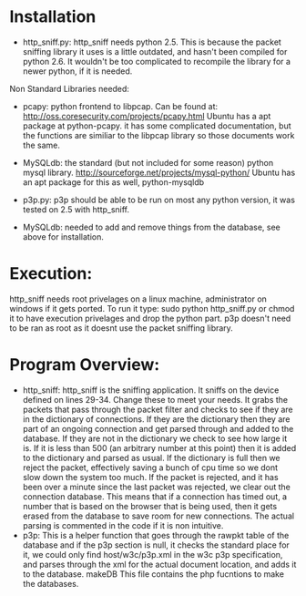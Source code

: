 Installation
==============

* http_sniff.py:
	http_sniff needs python 2.5. This is because the packet sniffing library it uses is a little outdated, and hasn't been compiled for python 2.6. 
	It wouldn't be too complicated to recompile the library for a newer python, if it is needed.


Non Standard Libraries needed:



* pcapy:
python frontend to libpcap. Can be found at: http://oss.coresecurity.com/projects/pcapy.html  Ubuntu has a apt package at python-pcapy. it has some complicated documentation, but the functions are similiar to the libpcap library so those documents work the same.



* MySQLdb:
the standard (but not included for some reason) python mysql library. http://sourceforge.net/projects/mysql-python/ Ubuntu has an apt package for this as well, python-mysqldb

* p3p.py:
p3p should be able to be run on most any python version, it was tested on 2.5 with http_sniff.	

* MySQLdb: 
needed to add and remove things from the database, see above for installation.	

Execution:
==========
http_sniff needs root privelages on a linux machine, administrator on windows if it gets ported. To run it type: sudo python http_sniff.py or chmod it to have execution privelages and drop the python part. p3p doesn't need to be ran as root as it doesnt use the packet sniffing library.


Program Overview:
==================

* http_sniff:
	http_sniff is the sniffing application.  It sniffs on the device defined on lines 29-34.  Change these to meet your needs.  It grabs the packets that pass through the packet filter and checks to see if they are in the dictionary of connections.  If they are the dictionary then they are part of an ongoing connection and get parsed through and added to the database.  If they are not in the dictionary we check to see how large it is.  If it is less than 500 (an arbitrary number at this point) then it is added to the dictionary and parsed as usual.  If the dictionary is full then we reject the packet, effectively saving a bunch of cpu time so we dont slow down the system too much.  If the packet is rejected, and it has been over a minute since the last packet was rejected, we clear out the connection database.  This means that if a connection has timed out, a number that is based on the browser that is being used, then it gets erased from the database to save room for new connections. The actual parsing is commented in the code if it is non intuitive.
* p3p:
	This is a helper function that goes through the rawpkt table of the database and if the p3p section is null, it checks the standard place for it, we could only find host/w3c/p3p.xml in the w3c p3p specification, and parses through the xml for the actual document location, and adds it to the database.
	makeDB
	This file contains the php fucntions to make the databases.


